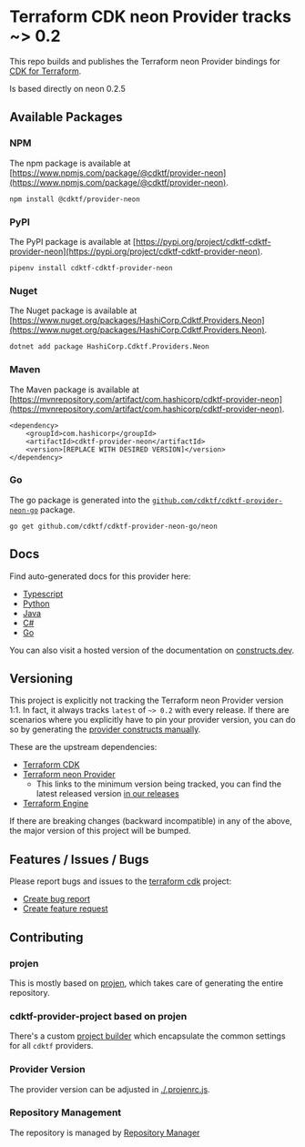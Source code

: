 
# Terraform CDK neon Provider tracks ~> 0.2

This repo builds and publishes the Terraform neon Provider bindings for [CDK for Terraform](https://cdk.tf).

Is based directly on neon 0.2.5

## Available Packages

### NPM

The npm package is available at [https://www.npmjs.com/package/@cdktf/provider-neon](https://www.npmjs.com/package/@cdktf/provider-neon).

`npm install @cdktf/provider-neon`

### PyPI

The PyPI package is available at [https://pypi.org/project/cdktf-cdktf-provider-neon](https://pypi.org/project/cdktf-cdktf-provider-neon).

`pipenv install cdktf-cdktf-provider-neon`

### Nuget

The Nuget package is available at [https://www.nuget.org/packages/HashiCorp.Cdktf.Providers.Neon](https://www.nuget.org/packages/HashiCorp.Cdktf.Providers.Neon).

`dotnet add package HashiCorp.Cdktf.Providers.Neon`

### Maven

The Maven package is available at [https://mvnrepository.com/artifact/com.hashicorp/cdktf-provider-neon](https://mvnrepository.com/artifact/com.hashicorp/cdktf-provider-neon).

```
<dependency>
    <groupId>com.hashicorp</groupId>
    <artifactId>cdktf-provider-neon</artifactId>
    <version>[REPLACE WITH DESIRED VERSION]</version>
</dependency>
```


### Go

The go package is generated into the [`github.com/cdktf/cdktf-provider-neon-go`](https://github.com/cdktf/cdktf-provider-neon-go) package.

`go get github.com/cdktf/cdktf-provider-neon-go/neon`

## Docs

Find auto-generated docs for this provider here: 

- [Typescript](./docs/API.typescript.md)
- [Python](./docs/API.python.md)
- [Java](./docs/API.java.md)
- [C#](./docs/API.csharp.md)
- [Go](./docs/API.go.md)

You can also visit a hosted version of the documentation on [constructs.dev](https://constructs.dev/packages/@cdktf/provider-neon).

## Versioning

This project is explicitly not tracking the Terraform neon Provider version 1:1. In fact, it always tracks `latest` of `~> 0.2` with every release. If there are scenarios where you explicitly have to pin your provider version, you can do so by generating the [provider constructs manually](https://cdk.tf/imports).

These are the upstream dependencies:

- [Terraform CDK](https://cdk.tf)
- [Terraform neon Provider](https://registry.terraform.io/providers/kislerdm/neon/0.2.5)
    - This links to the minimum version being tracked, you can find the latest released version [in our releases](https://github.com/cdktf/cdktf-provider-neon/releases)
- [Terraform Engine](https://terraform.io)

If there are breaking changes (backward incompatible) in any of the above, the major version of this project will be bumped.

## Features / Issues / Bugs

Please report bugs and issues to the [terraform cdk](https://cdk.tf) project:

- [Create bug report](https://cdk.tf/bug)
- [Create feature request](https://cdk.tf/feature)

## Contributing

### projen

This is mostly based on [projen](https://github.com/eladb/projen), which takes care of generating the entire repository.

### cdktf-provider-project based on projen

There's a custom [project builder](https://github.com/hashicorp/cdktf-provider-project) which encapsulate the common settings for all `cdktf` providers.

### Provider Version

The provider version can be adjusted in [./.projenrc.js](./.projenrc.js).

### Repository Management

The repository is managed by [Repository Manager](https://github.com/hashicorp/cdktf-repository-manager/)
